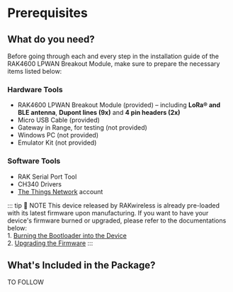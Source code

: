 # Prerequisites

<rk-img
  src="/assets/images/quick-start-guide/rak4600-breakout/main/rak4600-breakout-module.png"
  width="50%"
  figure-number="1"
  caption="RAK4600 LPWAN Breakout Module"
/>

## What do you need?

Before going through each and every step in the installation guide of the RAK4600 LPWAN Breakout Module, make sure to prepare the necessary items listed below:

### Hardware Tools

- RAK4600 LPWAN Breakout Module (provided) – including **LoRa® and BLE antenna**, **Dupont lines (9x)** and **4 pin headers (2x)**
- Micro USB Cable (provided)
- Gateway in Range, for testing (not provided)
- Windows PC (not provided)
- Emulator Kit (not provided)

### Software Tools

- RAK Serial Port Tool
- CH340 Drivers
- [The Things Network](https://account.thethingsnetwork.org/register) account


<rk-btn
  src="https://store.rakwireless.com/"
  label="Buy a RAK4600 LPWAN Breakout Module"
  _blank
/>


::: tip 📝 NOTE
This device released by RAKwireless is already pre-loaded with its latest firmware upon manufacturing. If you want to have your device's firmware burned or upgraded, please refer to the documentations below: <br> 1. [Burning the Bootloader into the Device](/quick-start/rak4600-lpwan-breakout-module/burning-the-bootloader-into-the-device) <br> 2. [Upgrading the Firmware](/quick-start/rak4600-lpwan-breakout-module/upgrading-the-firmware)
:::

## What's Included in the Package?

TO FOLLOW

